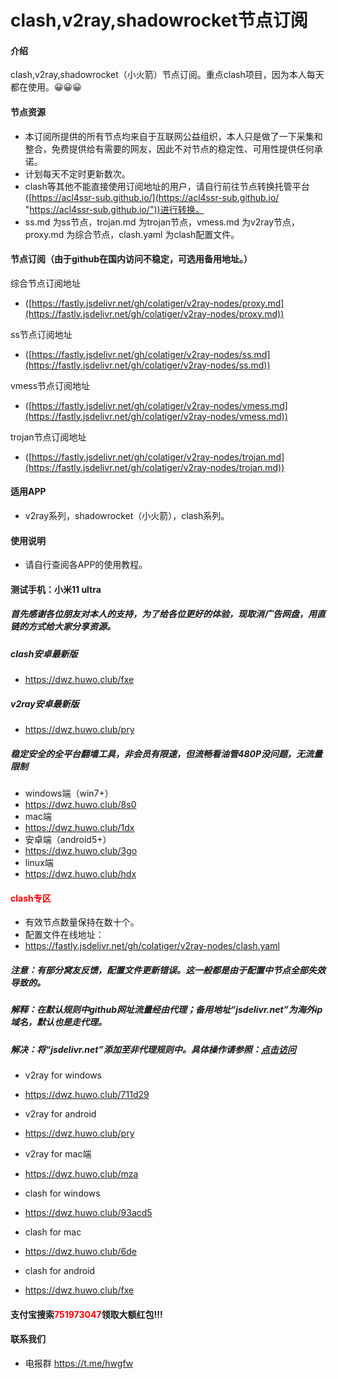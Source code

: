 # clash,v2ray,shadowrocket节点订阅

#### 介绍
clash,v2ray,shadowrocket（小火箭）节点订阅。重点clash项目，因为本人每天都在使用。😀😀😀

#### 节点资源
- 本订阅所提供的所有节点均来自于互联网公益组织，本人只是做了一下采集和整合，免费提供给有需要的网友，因此不对节点的稳定性、可用性提供任何承诺。
- 计划每天不定时更新数次。
- clash等其他不能直接使用订阅地址的用户，请自行前往节点转换托管平台([https://acl4ssr-sub.github.io/](https://acl4ssr-sub.github.io/ "https://acl4ssr-sub.github.io/"))进行转换。
- ss.md 为ss节点，trojan.md 为trojan节点，vmess.md 为v2ray节点，proxy.md 为综合节点，clash.yaml 为clash配置文件。

#### 节点订阅（由于github在国内访问不稳定，可选用备用地址。）
综合节点订阅地址
+ ([https://fastly.jsdelivr.net/gh/colatiger/v2ray-nodes/proxy.md](https://fastly.jsdelivr.net/gh/colatiger/v2ray-nodes/proxy.md))

ss节点订阅地址
+ ([https://fastly.jsdelivr.net/gh/colatiger/v2ray-nodes/ss.md](https://fastly.jsdelivr.net/gh/colatiger/v2ray-nodes/ss.md))

vmess节点订阅地址
+ ([https://fastly.jsdelivr.net/gh/colatiger/v2ray-nodes/vmess.md](https://fastly.jsdelivr.net/gh/colatiger/v2ray-nodes/vmess.md))

trojan节点订阅地址
+ ([https://fastly.jsdelivr.net/gh/colatiger/v2ray-nodes/trojan.md](https://fastly.jsdelivr.net/gh/colatiger/v2ray-nodes/trojan.md))

#### 适用APP

- v2ray系列，shadowrocket（小火箭），clash系列。

#### 使用说明

- 请自行查阅各APP的使用教程。

#### 测试手机：小米11 ultra
##### 首先感谢各位朋友对本人的支持，为了给各位更好的体验，现取消广告网盘，用直链的方式给大家分享资源。
##### clash安卓最新版
- https://dwz.huwo.club/fxe
##### v2ray安卓最新版
- https://dwz.huwo.club/pry

##### 稳定安全的全平台翻墙工具，非会员有限速，但流畅看油管480P没问题，无流量限制
- windows端（win7+）
- https://dwz.huwo.club/8s0
- mac端
- https://dwz.huwo.club/1dx
- 安卓端（android5+）
- https://dwz.huwo.club/3go
- linux端
- https://dwz.huwo.club/hdx

#### <font color=red>clash专区</font>
- 有效节点数量保持在数十个。
- 配置文件在线地址：
- https://fastly.jsdelivr.net/gh/colatiger/v2ray-nodes/clash.yaml
##### 注意：有部分窝友反馈，配置文件更新错误。这一般都是由于配置中节点全部失效导致的。
##### 解释：在默认规则中github网址流量经由代理；备用地址“jsdelivr.net”为海外ip域名，默认也是走代理。
##### 解决：将“jsdelivr.net”添加至非代理规则中。具体操作请参照：[点击访问](https://www.huwo.club/posts/clash_bypass.html)

- v2ray for windows
- https://dwz.huwo.club/711d29
- v2ray for android
- https://dwz.huwo.club/pry
- v2ray for mac端
- https://dwz.huwo.club/mza

- clash for windows
- https://dwz.huwo.club/93acd5
- clash for mac
- https://dwz.huwo.club/6de
- clash for android
- https://dwz.huwo.club/fxe

#### 支付宝搜索<font color=red>751973047</font>领取大额红包!!!

#### 联系我们
- 电报群 https://t.me/hwgfw
